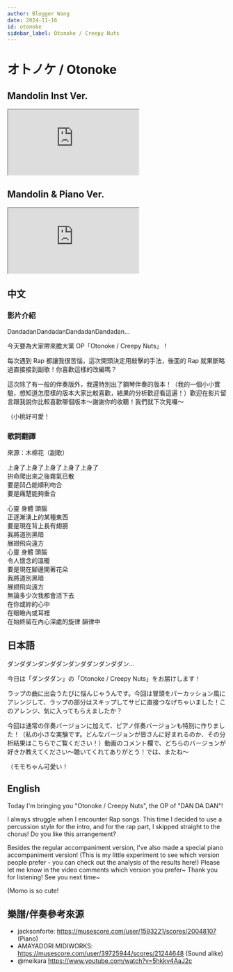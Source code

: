 ```yaml
---
author: Blogger Wang
date: 2024-11-16
id: otonoke
sidebar_label: Otonoke / Creepy Nuts
---
```


# オトノケ / Otonoke

## Mandolin Inst Ver.
<div class="video-container">
  <iframe
    src="https://www.youtube.com/embed/9OpNsrwfO0M"
    title="YouTube video player"
    allow="accelerometer; autoplay; clipboard-write; encrypted-media; gyroscope; picture-in-picture"
    allowfullscreen>
  </iframe>
</div>

## Mandolin & Piano Ver.

<div class="video-container">
  <iframe
    src="https://www.youtube.com/embed/Hj_aTCg84bA"
    title="YouTube video player"
    allow="accelerometer; autoplay; clipboard-write; encrypted-media; gyroscope; picture-in-picture"
    allowfullscreen>
  </iframe>
</div>

## 中文

### 影片介紹

DandadanDandadanDandadanDandadan…  

今天要為大家帶來膽大黨 OP「Otonoke / Creepy Nuts」！

每次遇到 Rap 都讓我很苦惱，這次開頭決定用敲擊的手法，後面的 Rap 就果斷略過直接接到副歌！你喜歡這樣的改編嗎？

這次除了有一般的伴奏版外，我還特別出了鋼琴伴奏的版本！（我的一個小小實驗，想知道怎麼樣的版本大家比較喜歡，結果的分析歡迎看這遍！）歡迎在影片留言跟我說你比較喜歡哪個版本～謝謝你的收聽！我們就下次見囉～

（小桃好可愛！

### 歌詞翻譯

來源：木棉花（副歌）

上身了上身了上身了上身了上身了  
拚命爬出來之後霧氣已散  
要是凹凸能順利吻合  
要是痛楚能夠重合  

心靈 身體 頭腦  
正逐漸湧上的某種東西  
要是現在背上長有翅膀  
我將道別黑暗  
展翅飛向遠方  
心靈 身體 頭腦  
令人懷念的溫暖  
要是現在腳邊開著花朵  
我將道別黑暗  
展翅飛向遠方  
無論多少次我都會活下去  
在你或妳的心中  
在眼瞼內或耳裡  
在始終留在內心深處的旋律 韻律中

## 日本語

ダンダダンダンダダンダンダダンダンダダン…  

今日は「ダンダダン」の「Otonoke / Creepy Nuts」をお届けします！

ラップの曲に出会うたびに悩んじゃうんです。今回は冒頭をパーカッション風にアレンジして、ラップの部分はスキップしてサビに直接つなげちゃいました！このアレンジ、気に入ってもらえましたか？

今回は通常の伴奏バージョンに加えて、ピアノ伴奏バージョンも特別に作りました！（私の小さな実験です。どんなバージョンが皆さんに好まれるのか、その分析結果はこちらでご覧ください！）動画のコメント欄で、どちらのバージョンが好きか教えてください～聴いてくれてありがとう！では、またね～

（モモちゃん可愛い！

## English

Today I'm bringing you "Otonoke / Creepy Nuts", the OP of "DAN DA DAN"!

I always struggle when I encounter Rap songs. This time I decided to use a percussion style for the intro, and for the rap part, I skipped straight to the chorus! Do you like this arrangement?

Besides the regular accompaniment version, I've also made a special piano accompaniment version! (This is my little experiment to see which version people prefer - you can check out the analysis of the results here!) Please let me know in the video comments which version you prefer~ Thank you for listening! See you next time~

(Momo is so cute!

## 樂譜/伴奏參考來源

- jacksonforte: https://musescore.com/user/1593221/scores/20048107 (Piano)
- AMAYADORI MIDIWORKS: https://musescore.com/user/39725944/scores/21244648 (Sound alike)
- @meikara https://www.youtube.com/watch?v=5hkkv4AaJ2c